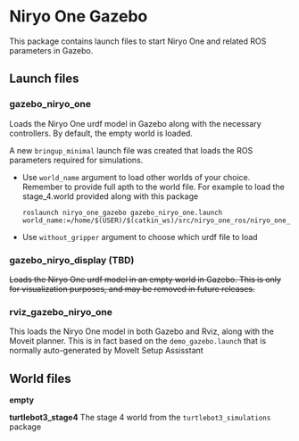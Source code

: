 # Niryo One Gazebo
This package contains launch files to start Niryo One and related ROS parameters in Gazebo.

## Launch files
### gazebo_niryo_one
Loads the Niryo One urdf model in Gazebo along with the necessary controllers. By default, the empty world is loaded. 

A new `bringup_minimal` launch file was created that loads the ROS parameters required for simulations.

- Use `world_name` argument to load other worlds of your choice.  Remember to provide full apth to the world file. For example to load the stage_4.world provided along with this package
  ```
  roslaunch niryo_one_gazebo gazebo_niryo_one.launch world_name:=/home/$(USER)/$(catkin_ws)/src/niryo_one_ros/niryo_one_gazebo/worlds/turtlebot3_stage_4.world
  ```
- Use `without_gripper` argument to choose which urdf file to load

### gazebo_niryo_display (TBD)
~~Loads the Niryo One urdf model in an empty world in Gazebo. This is only for visualization purposes, and may be removed in future releases.~~

### rviz_gazebo_niryo_one
This loads the Niryo One model in both Gazebo and Rviz, along with the Moveit planner. This is in fact based on the `demo_gazebo.launch` that is normally auto-generated by MoveIt Setup Assisstant

## World files
**empty**

**turtlebot3_stage4**
The stage 4 world from the `turtlebot3_simulations` package